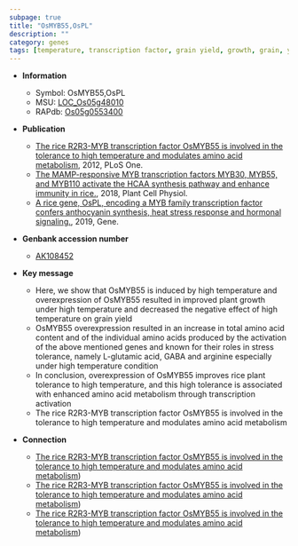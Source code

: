 ```yaml
---
subpage: true
title: "OsMYB55,OsPL"
description: ""
category: genes
tags: [temperature, transcription factor, grain yield, growth, grain, yield]
---
```


* **Information**  
    + Symbol: OsMYB55,OsPL  
    + MSU: [LOC_Os05g48010](http://rice.plantbiology.msu.edu/cgi-bin/ORF_infopage.cgi?orf=LOC_Os05g48010)  
    + RAPdb: [Os05g0553400](http://rapdb.dna.affrc.go.jp/viewer/gbrowse_details/irgsp1?name=Os05g0553400)  

* **Publication**  
    + [The rice R2R3-MYB transcription factor OsMYB55 is involved in the tolerance to high temperature and modulates amino acid metabolism](http://www.ncbi.nlm.nih.gov/pubmed?term=The+rice+R2R3-MYB+transcription+factor+OsMYB55+is+involved+in+the+tolerance+to+high+temperature+and+modulates+amino+acid+metabolism%5BTitle%5D), 2012, PLoS One.
    + [The MAMP-responsive MYB transcription factors MYB30, MYB55, and MYB110 activate the HCAA synthesis pathway and enhance immunity in rice.](http://www.ncbi.nlm.nih.gov/pubmed?term=The+MAMP-responsive+MYB+transcription+factors+MYB30,+MYB55,+and+MYB110+activate+the+HCAA+synthesis+pathway+and+enhance+immunity+in+rice.%5BTitle%5D), 2018, Plant Cell Physiol.
    + [A rice gene, OsPL, encoding a MYB family transcription factor confers anthocyanin synthesis, heat stress response and hormonal signaling.](http://www.ncbi.nlm.nih.gov/pubmed?term=A+rice+gene,+OsPL,+encoding+a+MYB+family+transcription+factor+confers+anthocyanin+synthesis,+heat+stress+response+and+hormonal+signaling.%5BTitle%5D), 2019, Gene.

* **Genbank accession number**  
    + [AK108452](http://www.ncbi.nlm.nih.gov/nuccore/AK108452)

* **Key message**  
    + Here, we show that OsMYB55 is induced by high temperature and overexpression of OsMYB55 resulted in improved plant growth under high temperature and decreased the negative effect of high temperature on grain yield
    + OsMYB55 overexpression resulted in an increase in total amino acid content and of the individual amino acids produced by the activation of the above mentioned genes and known for their roles in stress tolerance, namely L-glutamic acid, GABA and arginine especially under high temperature condition
    + In conclusion, overexpression of OsMYB55 improves rice plant tolerance to high temperature, and this high tolerance is associated with enhanced amino acid metabolism through transcription activation
    + The rice R2R3-MYB transcription factor OsMYB55 is involved in the tolerance to high temperature and modulates amino acid metabolism

* **Connection**  
    + [The rice R2R3-MYB transcription factor OsMYB55 is involved in the tolerance to high temperature and modulates amino acid metabolism](GAD3))
    + [The rice R2R3-MYB transcription factor OsMYB55 is involved in the tolerance to high temperature and modulates amino acid metabolism](GAD3))
    + [The rice R2R3-MYB transcription factor OsMYB55 is involved in the tolerance to high temperature and modulates amino acid metabolism](GAD3))



